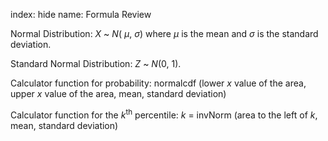 index: hide
name: Formula Review

Normal Distribution:  *X* ~  *N*( *µ*,  *σ*) where  *µ* is the mean and  *σ* is the standard deviation.

Standard Normal Distribution:  *Z* ~  *N*(0, 1).

Calculator function for probability: normalcdf (lower  *x* value of the area, upper  *x* value of the area, mean, standard deviation)

Calculator function for the  *k*<sup>th</sup> percentile:  *k* =  invNorm (area to the left of  *k*, mean, standard deviation)
